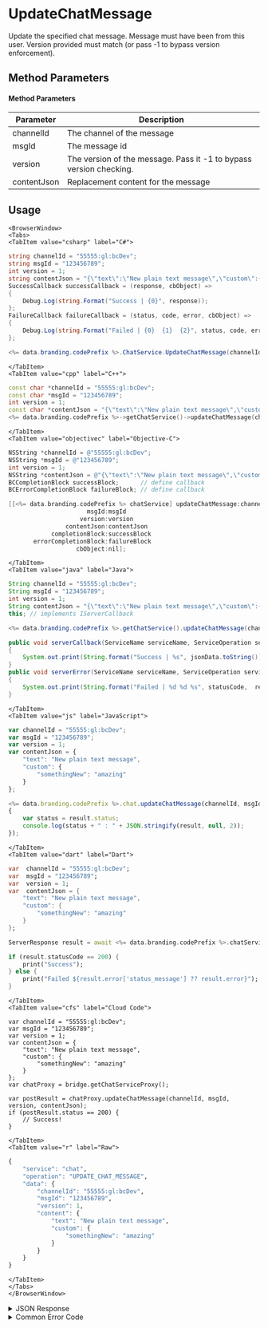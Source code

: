 # UpdateChatMessage

Update the specified chat message. Message must have been from this user. Version provided must match (or pass -1 to bypass version enforcement).



<PartialServop service_name="chat" operation_name="UPDATE_CHAT_MESSAGE" />

## Method Parameters
#### Method Parameters
Parameter | Description
--------- | -----------
channelId | The channel of the message
msgId | The message id
version | The version of the message. Pass it -1 to bypass version checking.
contentJson | Replacement content for the message

## Usage

```mdx-code-block
<BrowserWindow>
<Tabs>
<TabItem value="csharp" label="C#">
```

```csharp
string channelId = "55555:gl:bcDev";
string msgId = "123456789";
int version = 1;
string contentJson = "{\"text\":\"New plain text message\",\"custom\":{\"somethingNew\":\"amazing\"}}";
SuccessCallback successCallback = (response, cbObject) =>
{
    Debug.Log(string.Format("Success | {0}", response));
};
FailureCallback failureCallback = (status, code, error, cbObject) =>
{
    Debug.Log(string.Format("Failed | {0}  {1}  {2}", status, code, error));
};

<%= data.branding.codePrefix %>.ChatService.UpdateChatMessage(channelId, msgId, version, contentJson, successCallback, failureCallback);
```

```mdx-code-block
</TabItem>
<TabItem value="cpp" label="C++">
```

```cpp
const char *channelId = "55555:gl:bcDev";
const char *msgId = "123456789";
int version = 1;
const char *contentJson = "{\"text\":\"New plain text message\",\"custom\":{\"somethingNew\":\"amazing\"}}";
<%= data.branding.codePrefix %>->getChatService()->updateChatMessage(channelId, msgId, version, contentJson, this);
```

```mdx-code-block
</TabItem>
<TabItem value="objectivec" label="Objective-C">
```

```objectivec
NSString *channelId = @"55555:gl:bcDev";
NSString *msgId = @"123456789";
int version = 1;
NSString *contentJson = @"{\"text\":\"New plain text message\",\"custom\":{\"somethingNew\":\"amazing\"}}";
BCCompletionBlock successBlock;      // define callback
BCErrorCompletionBlock failureBlock; // define callback

[[<%= data.branding.codePrefix %> chatService] updateChatMessage:channelId
                      msgId:msgId
                    version:version
                contentJson:contentJson
            completionBlock:successBlock
       errorCompletionBlock:failureBlock
                   cbObject:nil];
```

```mdx-code-block
</TabItem>
<TabItem value="java" label="Java">
```

```java
String channelId = "55555:gl:bcDev";
String msgId = "123456789";
int version = 1;
String contentJson = "{\"text\":\"New plain text message\",\"custom\":{\"somethingNew\":\"amazing\"}}";
this; // implements IServerCallback

<%= data.branding.codePrefix %>.getChatService().updateChatMessage(channelId, msgId, version, contentJson, this);

public void serverCallback(ServiceName serviceName, ServiceOperation serviceOperation, JSONObject jsonData)
{
    System.out.print(String.format("Success | %s", jsonData.toString()));
}
public void serverError(ServiceName serviceName, ServiceOperation serviceOperation, int statusCode, int reasonCode, String jsonError)
{
    System.out.print(String.format("Failed | %d %d %s", statusCode,  reasonCode, jsonError.toString()));
}
```

```mdx-code-block
</TabItem>
<TabItem value="js" label="JavaScript">
```

```javascript
var channelId = "55555:gl:bcDev";
var msgId = "123456789";
var version = 1;
var contentJson = {
    "text": "New plain text message",
    "custom": {
        "somethingNew": "amazing"
    }
};

<%= data.branding.codePrefix %>.chat.updateChatMessage(channelId, msgId, version, contentJson, result =>
{
	var status = result.status;
	console.log(status + " : " + JSON.stringify(result, null, 2));
});
```

```mdx-code-block
</TabItem>
<TabItem value="dart" label="Dart">
```

```dart
var  channelId = "55555:gl:bcDev";
var  msgId = "123456789";
var  version = 1;
var  contentJson = {
    "text": "New plain text message",
    "custom": {
        "somethingNew": "amazing"
    }
};

ServerResponse result = await <%= data.branding.codePrefix %>.chatService.updateChatMessage(channelId:channelId, msgId:msgId, version:version, contentJson:contentJson);

if (result.statusCode == 200) {
    print("Success");
} else {
    print("Failed ${result.error['status_message'] ?? result.error}");
}
```

```mdx-code-block
</TabItem>
<TabItem value="cfs" label="Cloud Code">
```

```cfscript
var channelId = "55555:gl:bcDev";
var msgId = "123456789";
var version = 1;
var contentJson = {
    "text": "New plain text message",
    "custom": {
        "somethingNew": "amazing"
    }
};
var chatProxy = bridge.getChatServiceProxy();

var postResult = chatProxy.updateChatMessage(channelId, msgId, version, contentJson);
if (postResult.status == 200) {
    // Success!
}
```

```mdx-code-block
</TabItem>
<TabItem value="r" label="Raw">
```

```r
{
	"service": "chat",
	"operation": "UPDATE_CHAT_MESSAGE",
	"data": {
		"channelId": "55555:gl:bcDev",
		"msgId": "123456789",
		"version": 1,
		"content": {
			"text": "New plain text message",
			"custom": {
				"somethingNew": "amazing"
			}
		}
	}
}
```

```mdx-code-block
</TabItem>
</Tabs>
</BrowserWindow>
```

<details>
<summary>JSON Response</summary>

```json
{
    "status": 200,
    "data": {}
}
```
</details>

<details>
<summary>Common Error Code</summary>

### Status Codes
Code | Name | Description
---- | ---- | -----------
40346 | INSUFFICIDENT_PERMISSIONS | The channel id provided is invalid.
40595 | CHAT_MESSASAGE_NOT_FOUND | The specified message cannot be found
40601 | RTT_NOT_ENABLED | RTT must be enabled for this feature
40603 | CHAT_UNRECOGNIZED_CHANNEL | The specified channel is invalid

</details>


